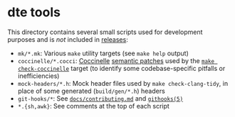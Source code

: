 dte tools
=========

This directory contains several small scripts used for development
purposes and is *not* included in [releases]:

* `mk/*.mk`: Various `make` utility targets (see `make help` output)
* `coccinelle/*.cocci`: [Coccinelle][] [semantic patches] used by the
  [`make check-coccinelle`] target (to identify some codebase-specific
  pitfalls or inefficiencies)
* `mock-headers/*.h`: Mock header files used by `make check-clang-tidy`,
  in place of some generated (`build/gen/*.h`) headers
* `git-hooks/*`: See [`docs/contributing.md`] and [`githooks(5)`]
* `*.{sh,awk}`: See comments at the top of each script


[releases]: https://craigbarnes.gitlab.io/dte/releases.html
[Coccinelle]: https://coccinelle.gitlabpages.inria.fr/website/
[semantic patches]: https://coccinelle.gitlabpages.inria.fr/website/sp.html
[`make check-coccinelle`]: ../mk/dev.mk
[`docs/contributing.md`]: docs/contributing.md#merge-requests:~:text=make%20git-hooks
[`githooks(5)`]: https://man7.org/linux/man-pages/man5/githooks.5.html#HOOKS
